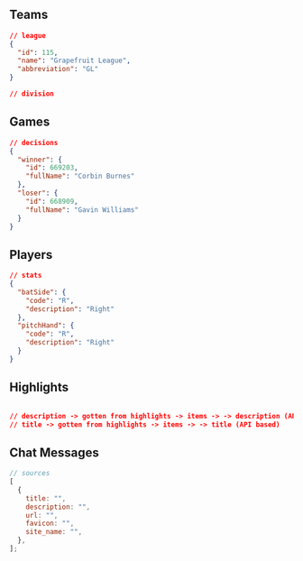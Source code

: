 ## Teams

```json
// league
{
  "id": 115,
  "name": "Grapefruit League",
  "abbreviation": "GL"
}

// division
```

## Games

```json
// decisions
{
  "winner": {
    "id": 669203,
    "fullName": "Corbin Burnes"
  },
  "loser": {
    "id": 668909,
    "fullName": "Gavin Williams"
  }
}
```

## Players

```json
// stats
{
  "batSide": {
    "code": "R",
    "description": "Right"
  },
  "pitchHand": {
    "code": "R",
    "description": "Right"
  }
}
```

## Highlights

```json

// description -> gotten from highlights -> items -> -> description (API based)
// title -> gotten from highlights -> items -> -> title (API based)
```

## Chat Messages

```js
// sources
[
  {
    title: "",
    description: "",
    url: "",
    favicon: "",
    site_name: "",
  },
];
```
